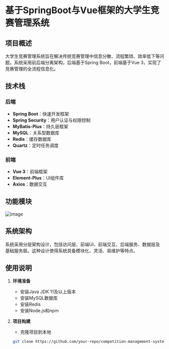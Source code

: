 # 基于SpringBoot与Vue框架的大学生竞赛管理系统

## 项目概述

大学生竞赛管理系统旨在解决传统竞赛管理中信息分散、流程繁琐、效率低下等问题。系统采用前后端分离架构，后端基于Spring Boot，前端基于Vue 3，实现了竞赛管理的全流程信息化。

## 技术栈

### 后端
- &zwnj;**Spring Boot**&zwnj;：快速开发框架
- &zwnj;**Spring Security**&zwnj;：用户认证与权限控制
- &zwnj;**MyBatis-Plus**&zwnj;：持久层框架
- &zwnj;**MySQL**&zwnj;：关系型数据库
- &zwnj;**Redis**&zwnj;：缓存数据库
- &zwnj;**Quartz**&zwnj;：定时任务调度

### 前端
- &zwnj;**Vue 3**&zwnj;：前端框架
- &zwnj;**Element-Plus**&zwnj;：UI组件库
- &zwnj;**Axios**&zwnj;：数据交互

## 功能模块

![image](https://github.com/user-attachments/assets/bc91ad85-167b-492a-8a10-8302ec3a3de5)

## 系统架构

系统采用分层架构设计，包括访问层、前端UI、前端交互、后端服务、数据层及基础服务层。这种设计使得系统具备模块化、灵活、易维护等特点。

## 使用说明

1. &zwnj;**环境准备**&zwnj;
   - 安装Java JDK 11及以上版本
   - 安装MySQL数据库
   - 安装Redis
   - 安装Node.js和npm

2. &zwnj;**项目构建**&zwnj;
   - 克隆项目到本地
   ```bash
   git clone https://github.com/your-repo/competition-management-system.git
